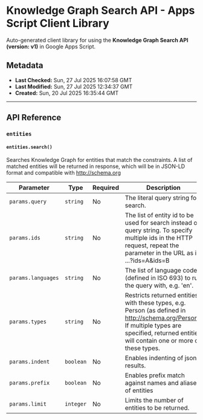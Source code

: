 # Knowledge Graph Search API - Apps Script Client Library

Auto-generated client library for using the **Knowledge Graph Search API (version: v1)** in Google Apps Script.

## Metadata

- **Last Checked:** Sun, 27 Jul 2025 16:07:58 GMT
- **Last Modified:** Sun, 27 Jul 2025 12:34:37 GMT
- **Created:** Sun, 20 Jul 2025 16:35:44 GMT



---

## API Reference

### `entities`

#### `entities.search()`

Searches Knowledge Graph for entities that match the constraints. A list of matched entities will be returned in response, which will be in JSON-LD format and compatible with http://schema.org

| Parameter | Type | Required | Description |
|---|---|---|---|
| `params.query` | `string` | No | The literal query string for search. |
| `params.ids` | `string` | No | The list of entity id to be used for search instead of query string. To specify multiple ids in the HTTP request, repeat the parameter in the URL as in ...?ids=A&ids=B |
| `params.languages` | `string` | No | The list of language codes (defined in ISO 693) to run the query with, e.g. 'en'. |
| `params.types` | `string` | No | Restricts returned entities with these types, e.g. Person (as defined in http://schema.org/Person). If multiple types are specified, returned entities will contain one or more of these types. |
| `params.indent` | `boolean` | No | Enables indenting of json results. |
| `params.prefix` | `boolean` | No | Enables prefix match against names and aliases of entities |
| `params.limit` | `integer` | No | Limits the number of entities to be returned. |